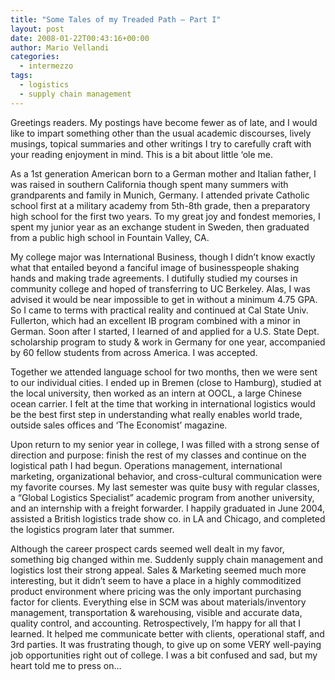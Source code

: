 ```yaml
---
title: "Some Tales of my Treaded Path – Part I"
layout: post
date: 2008-01-22T00:43:16+00:00
author: Mario Vellandi
categories:
  - intermezzo
tags:
  - logistics
  - supply chain management
---
```

Greetings readers. My postings have become fewer as of late, and I would like to impart something other than the usual academic discourses, lively musings, topical summaries and other writings I try to carefully craft with your reading enjoyment in mind. This is a bit about little &#8216;ole me.

As a 1st generation American born to a German mother and Italian father, I was raised in southern California though spent many summers with grandparents and family in Munich, Germany. I attended private Catholic school first at a military academy from 5th-8th grade, then a preparatory high school for the first two years. To my great joy and fondest memories, I spent my junior year as an exchange student in Sweden, then graduated from a public high school in Fountain Valley, CA.

My college major was International Business, though I didn&#8217;t know exactly what that entailed beyond a fanciful image of businesspeople shaking hands and making trade agreements. I dutifully studied my courses in community college and hoped of transferring to UC Berkeley. Alas, I was advised it would be near impossible to get in without a minimum 4.75 GPA. So I came to terms with practical reality and continued at Cal State Univ. Fullerton, which had an excellent IB program combined with a minor in German. Soon after I started, I learned of and applied for a U.S. State Dept. scholarship program to study & work in Germany for one year, accompanied by 60 fellow students from across America. I was accepted.

Together we attended language school for two months, then we were sent to our individual cities. I ended up in Bremen (close to Hamburg), studied at the local university, then worked as an intern at OOCL, a large Chinese ocean carrier. I felt at the time that working in international logistics would be the best first step in understanding what really enables world trade, outside sales offices and &#8216;The Economist&#8217; magazine.

Upon return to my senior year in college, I was filled with a strong sense of direction and purpose: finish the rest of my classes and continue on the logistical path I had begun. Operations management, international marketing, organizational behavior, and cross-cultural communication were my favorite courses. My last semester was quite busy with regular classes, a &#8220;Global Logistics Specialist&#8221; academic program from another university, and an internship with a freight forwarder. I happily graduated in June 2004, assisted a British logistics trade show co. in LA and Chicago, and completed the logistics program later that summer.

Although the career prospect cards seemed well dealt in my favor, something big changed within me. Suddenly supply chain management and logistics lost their strong appeal. Sales & Marketing seemed much more interesting, but it didn&#8217;t seem to have a place in a highly commoditized product environment where pricing was the only important purchasing factor for clients. Everything else in SCM was about materials/inventory management, transportation & warehousing, visible and accurate data, quality control, and accounting. Retrospectively, I&#8217;m happy for all that I learned. It helped me communicate better with clients, operational staff, and 3rd parties. It was frustrating though, to give up on some VERY well-paying job opportunities right out of college. I was a bit confused and sad, but my heart told me to press on&#8230;
